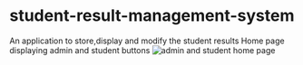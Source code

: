# student-result-management-system
An application to store,display and modify the student results
Home page displaying admin and student buttons
![admin and student home page](https://user-images.githubusercontent.com/85777606/229516084-234d5280-0b49-4321-a1ac-47ca3eb65d5f.jpg)

